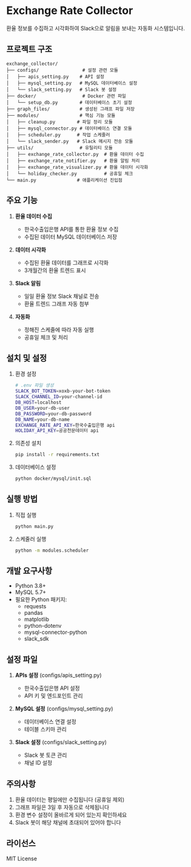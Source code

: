 # Exchange Rate Collector

환율 정보를 수집하고 시각화하여 Slack으로 알림을 보내는 자동화 시스템입니다.

## 프로젝트 구조

```
exchange_collector/
├── configs/                # 설정 관련 모듈
│   ├── apis_setting.py    # API 설정
│   ├── mysql_setting.py   # MySQL 데이터베이스 설정
│   └── slack_setting.py   # Slack 봇 설정
├── docker/                 # Docker 관련 파일
│   └── setup_db.py        # 데이터베이스 초기 설정
├── graph_files/           # 생성된 그래프 파일 저장
├── modules/               # 핵심 기능 모듈
│   ├── cleanup.py        # 파일 정리 모듈
│   ├── mysql_connector.py # 데이터베이스 연결 모듈
│   ├── scheduler.py      # 작업 스케줄러
│   └── slack_sender.py   # Slack 메시지 전송 모듈
├── utils/                 # 유틸리티 모듈
│   ├── exchange_rate_collector.py  # 환율 데이터 수집
│   ├── exchange_rate_notifier.py   # 환율 알림 처리
│   ├── exchange_rate_visualizer.py # 환율 데이터 시각화
│   └── holiday_checker.py          # 공휴일 체크
└── main.py               # 애플리케이션 진입점
```

## 주요 기능

1. **환율 데이터 수집**
   - 한국수출입은행 API를 통한 환율 정보 수집
   - 수집된 데이터 MySQL 데이터베이스 저장

2. **데이터 시각화**
   - 수집된 환율 데이터를 그래프로 시각화
   - 3개월간의 환율 트렌드 표시

3. **Slack 알림**
   - 일일 환율 정보 Slack 채널로 전송
   - 환율 트렌드 그래프 자동 첨부

4. **자동화**
   - 정해진 스케줄에 따라 자동 실행
   - 공휴일 체크 및 처리

## 설치 및 설정

1. 환경 설정
   ```bash
   # .env 파일 생성
   SLACK_BOT_TOKEN=xoxb-your-bot-token
   SLACK_CHANNEL_ID=your-channel-id
   DB_HOST=localhost
   DB_USER=your-db-user
   DB_PASSWORD=your-db-password
   DB_NAME=your-db-name
   EXCHANGE_RATE_API_KEY=한국수출입은행 api
   HOLIDAY_API_KEY=공공천문데이터 api
   ```

2. 의존성 설치
   ```bash
   pip install -r requirements.txt
   ```

3. 데이터베이스 설정
   ```bash
   python docker/mysql/init.sql
   ```

## 실행 방법

1. 직접 실행
   ```bash
   python main.py
   ```

2. 스케줄러 실행
   ```bash
   python -m modules.scheduler
   ```

## 개발 요구사항

- Python 3.8+
- MySQL 5.7+
- 필요한 Python 패키지:
  - requests
  - pandas
  - matplotlib
  - python-dotenv
  - mysql-connector-python
  - slack_sdk

## 설정 파일

1. **APIs 설정** (configs/apis_setting.py)
   - 한국수출입은행 API 설정
   - API 키 및 엔드포인트 관리

2. **MySQL 설정** (configs/mysql_setting.py)
   - 데이터베이스 연결 설정
   - 테이블 스키마 관리

3. **Slack 설정** (configs/slack_setting.py)
   - Slack 봇 토큰 관리
   - 채널 ID 설정

## 주의사항

1. 환율 데이터는 평일에만 수집됩니다 (공휴일 제외)
2. 그래프 파일은 3일 후 자동으로 삭제됩니다
3. 환경 변수 설정이 올바르게 되어 있는지 확인하세요
4. Slack 봇이 해당 채널에 초대되어 있어야 합니다

## 라이선스

MIT License